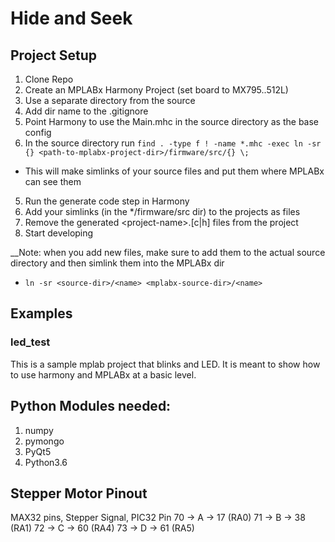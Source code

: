 # Hide and Seek
## Project Setup
 1. Clone Repo
 2. Create an MPLABx Harmony Project (set board to MX795..512L)
  1. Use a separate directory from the source
  2. Add dir name to the .gitignore
 3. Point Harmony to use the Main.mhc in the source directory as the base config
 4. In the source directory run `find . -type f ! -name *.mhc -exec ln -sr {} <path-to-mplabx-project-dir>/firmware/src/{} \;`
  - This will make simlinks of your source files and put them where MPLABx can see them
 5. Run the generate code step in Harmony
 6. Add your simlinks (in the \*/firmware/src dir) to the projects as files
 7. Remove the generated \<project-name>.[c|h] files from the project
 8. Start developing
 
 __Note: when you add new files, make sure to add them to the actual source directory and then simlink them into the MPLABx dir
 - `ln -sr <source-dir>/<name> <mplabx-source-dir>/<name>`
 

## Examples
### led\_test
 This is a sample mplab project that blinks and LED. It is meant to show how to use harmony and MPLABx at a basic level.

## Python Modules needed:
 1. numpy
 2. pymongo
 3. PyQt5
 4. Python3.6

## Stepper Motor Pinout
MAX32 pins, Stepper Signal, PIC32 Pin
	70 -> A -> 17 (RA0)
	71 -> B -> 38 (RA1)
	72 -> C -> 60 (RA4)
	73 -> D -> 61 (RA5)